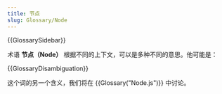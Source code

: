 ```yaml
---
title: 节点
slug: Glossary/Node
---
```


{{GlossarySidebar}}

术语 **节点（Node）** 根据不同的上下文，可以是多种不同的意思。他可能是：

{{GlossaryDisambiguation}}

这个词的另一个含义，我们将在 {{Glossary("Node.js")}} 中讨论。
